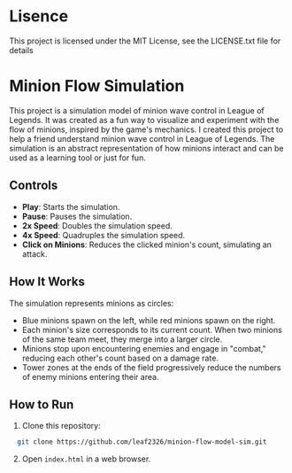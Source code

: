 # Lisence

This project is licensed under the MIT License, see the LICENSE.txt file for details

# Minion Flow Simulation

This project is a simulation model of minion wave control in League of Legends. It was created as a fun way to visualize and experiment with the flow of minions, inspired by the game's mechanics.
I created this project to help a friend understand minion wave control in League of Legends. The simulation is an abstract representation of how minions interact and can be used as a learning tool or just for fun.

## Controls

- **Play**: Starts the simulation.
- **Pause**: Pauses the simulation.
- **2x Speed**: Doubles the simulation speed.
- **4x Speed**: Quadruples the simulation speed.
- **Click on Minions**: Reduces the clicked minion's count, simulating an attack.

## How It Works

The simulation represents minions as circles:
- Blue minions spawn on the left, while red minions spawn on the right.
- Each minion's size corresponds to its current count. When two minions of the same team meet, they merge into a larger circle.
- Minions stop upon encountering enemies and engage in "combat," reducing each other's count based on a damage rate.
- Tower zones at the ends of the field progressively reduce the numbers of enemy minions entering their area.

## How to Run

1. Clone this repository:
 ```bash
   git clone https://github.com/leaf2326/minion-flow-model-sim.git
```
2. Open `index.html` in a web browser.
